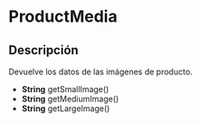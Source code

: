 # ProductMedia

## Descripción

Devuelve los datos de las imágenes de producto.

- **String** getSmallImage()
- **String** getMediumImage()
- **String** getLargeImage()
